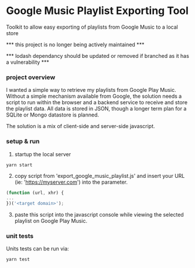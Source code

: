 # Google Music Playlist Exporting Tool
Toolkit to allow easy exporting of playlists from Google Music to a local store

*** this project is no longer being actively maintained ***

*** lodash dependancy should be updated or removed if branched as it has a vulnerability *** 

### project overview
I wanted a simple way to retrieve my playlists from Google Play Music. Without a simple mechanism available from Google, the solution needs a script to run within the browser and a backend service to receive and store the playlist data. All data is stored in JSON, though a longer term plan for a SQLite or Mongo datastore is planned.

The solution is a mix of client-side and server-side javascript.


### setup & run
1. startup the local server 
```
yarn start
```
2. copy script from 'export_google_music_playlist.js' and insert your URL (ie: 'https://myserver.com') into the parameter.
```javascript
(function (url, xhr) {
...
})('<target domain>');
```
3. paste this script into the javascript console while viewing the selected playlist on Google Play Music.


### unit tests
Units tests can be run via: 
```
yarn test
```
